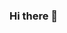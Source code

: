 ### Hi there 👋

<!--
**psharratt/psharratt** is a ✨ _special_ ✨ repository because its `README.md` (this file) appears on your GitHub profile.


- I’m currently working on a Master's in Data Science for Public Policy at the Hertie School in Berlin, Germany. 
- I’m currently learning ...

- 📫 How to reach me: ...
- Pronouns: he/him



